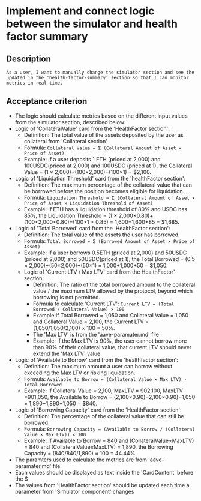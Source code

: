# Implement and connect logic between the simulator and health factor summary

## Description

`As a user, I want to manually change the simulator section and see the updated in the 'health-factor-summary' section so that I can monitor metrics in real-time.`

## Acceptance criterion

- The logic should calculate metrics based on the different input values from the simulator section, described below:
- Logic of 'CollateralValue' card from the 'HealthFactor section':
  - Definition: The total value of the assets deposited by the user as collateral from 'Collateral section'
  - Formula: `Collateral Value = Σ (Collateral Amount of Asset × Price of Asset)`
  - Example: If a user deposits 1 ETH (priced at 2,000) and 100USDC(priced at 2,000) and 100USDC (priced at 1), the Collateral Value = (1 × 2,000)+(100×2,000)+(100×1) = $2,100.
- Logic of 'Liquidation Threshold' card from the 'healthFactor section':
  - Definition: The maximum percentage of the collateral value that can be borrowed before the position becomes eligible for liquidation.
  - Formula: `Liquidation Threshold = Σ (Collateral Amount of Asset × Price of Asset × Liquidation Threshold of Asset)`
  - Example: If ETH has a liquidation threshold of 80% and USDC has 85%, the Liquidation Threshold = (1 × 2,000×0.80)+(100×2,000×0.80)+(100×1 × 0.85) = 1,600+1,600+85 = $1,685.
- Logic of 'Total Borrowed' card from the 'HealthFactor section':
  - Definition: The total value of the assets the user has borrowed.
  - Formula: `Total Borrowed = Σ (Borrowed Amount of Asset × Price of Asset)`
  - Example:  If a user borrows 0.5ETH (priced at 2,000) and 50USDC (priced at 2,000) and 50USDC(priced at 1), the Total Borrowed = (0.5 × 2,000)+(50×2,000)+(50×1) = 1,000+1,000+50 = $1,050.
  - Logic of 'Current LTV / Max LTV' card from the HealthFactor' section:
    - Definition: The ratio of the total borrowed amount to the collateral value / the maximum LTV allowed by the protocol, beyond which borrowing is not permitted.
    - Formula to calculate 'Current LTV': `Current LTV = (Total Borrowed / Collateral Value) × 100`
    - Example:If Total Borrowed = 1,050 and Collateral Value = 1,050 and Collateral Value  = 2,100, the Current LTV = (1,050/1,050/2,100) × 100 = 50%.
    - The 'Max LTV' is from the 'aave-paramater.md' file
    - Example: If the Max LTV is 90%, the user cannot borrow more than 90% of their collateral value, that current LTV should never extend the 'Max LTV' value
- Logic of 'Available to Borrow' card from the 'healthfactor section':
  - Definition: The maximum amount a user can borrow without exceeding the Max LTV or risking liquidation.
  - Formula: `Available to Borrow = (Collateral Value × Max LTV) - Total Borrowed`
  - Example: If Collateral Value = 2,100, MaxLTV = 902,100, MaxLTV =901,050,  the Available to Borrow = (2,100×0.90)−2,100×0.90)−1,050 = 1,890−1,890−1,050 = $840.
- Logic of 'Borrowing Capacity' card from the 'HealthFactor section':
  - Definition: The percentage of the collateral value that can still be borrowed.
  - Formula: `Borrowing Capacity = (Available to Borrow / (Collateral Value × Max LTV)) × 100`
  - Example: If  Available to Borrow = 840 and (CollateralValue×MaxLTV) = 840 and (CollateralValue×MaxLTV) = 1,890, the Borrowing Capacity = (840/840/1,890) × 100 = 44.44%.
- The paramters used to calculate the metrics are from 'aave-paramater.md' file
- Each values should be displayed as text inside the 'CardContent' before the $
- The values from 'HealthFactor section' should be updated each time a parameter from 'Simulator component' changes
